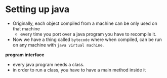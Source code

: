 # Setting up java
- Originally, each object compiled from a machine can be only used on that machine
  - every time you port over a java program you have to recompile it.
- Now we have a thing called `bytecode` where when compiled, can be run on any machine with `java virtual machine`.

**program interface**
- every java program needs a class.
- in order to run a class, you have to have a main method inside it
